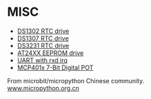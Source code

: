 # MISC

* [DS1302 RTC drive](DS1302)
* [DS1307 RTC drive](DS1307)
* [DS3231 RTC drive](DS3231)
* [AT24XX EEPROM drive](AT24XX)
* [UART with rxd irq](irqUART)
* [MCP401x 7-Bit Digital POT](MCP401x)

From microbit/micropython Chinese community.  
www.micropython.org.cn
